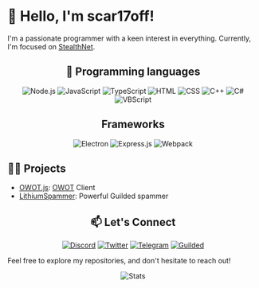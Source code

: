 # 👋 Hello, I'm scar17off!

I'm a passionate programmer with a keen interest in everything. Currently, I'm focused on [StealthNet](https://github.com/stealth-net/). 

<div align="center">

## 🚀 Programming languages

![Node.js](https://img.shields.io/badge/Node.js-339933?logo=node.js&logoColor=white)
![JavaScript](https://img.shields.io/badge/JavaScript-F7DF1E?logo=javascript&logoColor=black)
![TypeScript](https://img.shields.io/badge/TypeScript-3178C6?logo=typescript&logoColor=white)
![HTML](https://img.shields.io/badge/HTML5-E34F26?logo=html5&logoColor=white)
![CSS](https://img.shields.io/badge/CSS3-1572B6?logo=css3&logoColor=white)
![C++](https://img.shields.io/badge/C++-00599C?logo=cplusplus&logoColor=white)
![C#](https://img.shields.io/badge/C%23-239120?logo=csharp&logoColor=white)
![VBScript](https://img.shields.io/badge/VBScript-15AABF?logo=v&logoColor=white)

## Frameworks

![Electron](https://img.shields.io/badge/Electron-47848F?logo=electron&logoColor=white)
![Express.js](https://img.shields.io/badge/Express.js-000000?logo=express&logoColor=white)
![Webpack](https://img.shields.io/badge/Webpack-8DD6F9?logo=webpack&logoColor=black)

</div>

## 👨‍💻 Projects

- [OWOT.js](https://github.com/scar17off/owot-js): [OWOT](https://ourworldoftext.com/) Client
- [LithiumSpammer](https://github.com/scar17off/lithiumspammer): Powerful Guilded spammer

<div align="center">

## 📫 Let's Connect

[![Discord](https://img.shields.io/badge/Discord-7289DA?logo=discord&logoColor=white)](https://discord.gg/59jvbFpCza)
[![Twitter](https://img.shields.io/badge/Twitter-1DA1F2?logo=twitter&logoColor=white)](https://x.com/scar17off)
[![Telegram](https://img.shields.io/badge/Telegram-2CA5E0?logo=telegram&logoColor=white)](https://t.me/scar17off)
[![Guilded](https://img.shields.io/badge/Guilded-7D00FF?logo=guilded&logoColor=white)](https://guilded.gg/scar17off)

</div>

Feel free to explore my repositories, and don't hesitate to reach out!

<div align="center">

![Stats](https://github-readme-stats.vercel.app/api?username=scar17off&show_icons=true&count_private=true&hide=issues,prs&theme=radical)

</div>

